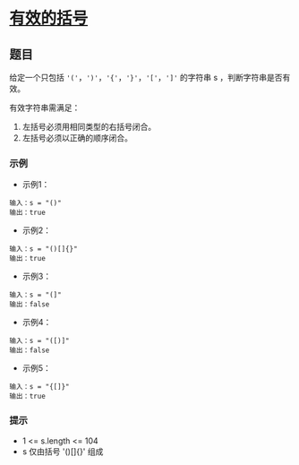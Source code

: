 # [有效的括号](https://leetcode-cn.com/leetbook/read/top-interview-questions-easy/xnbcaj/)

## 题目

给定一个只包括 `'('`，`')'`，`'{'`，`'}'`，`'['`，`']'` 的字符串 s ，判断字符串是否有效。

有效字符串需满足：

  1. 左括号必须用相同类型的右括号闭合。
  2. 左括号必须以正确的顺序闭合。

### 示例

+ 示例1：

~~~
输入：s = "()"
输出：true
~~~

+ 示例2：

~~~
输入：s = "()[]{}"
输出：true
~~~

+ 示例3：

~~~
输入：s = "(]"
输出：false
~~~

+ 示例4：

~~~
输入：s = "([)]"
输出：false
~~~

+ 示例5：

~~~
输入：s = "{[]}"
输出：true
~~~

### 提示

+ 1 <= s.length <= 104
+ s 仅由括号 '()[]{}' 组成
